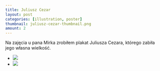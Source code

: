 ```yaml
---
title: Juliusz Cezar
layout: post
categories: [illustration, poster]
thumbnail: juliusz-cezar-thumbnail.png
amount: 2
---
```


Na zajęcia u pana Mirka zrobiłem plakat Juliusza Cezara, którego zabiła jego własna wielkość.

* [![][263]][263]
* [![][264]][264]

[263]: http://leszekpietrzak.com/images/263.png
[264]: http://leszekpietrzak.com/images/264.png